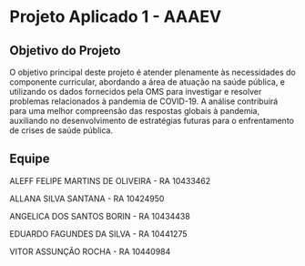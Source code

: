 # Projeto Aplicado 1 - AAAEV

## Objetivo do Projeto
O objetivo principal deste projeto é atender plenamente às necessidades do componente curricular, abordando a área de atuação na saúde pública, e utilizando os dados fornecidos pela OMS para investigar e resolver problemas relacionados à pandemia de COVID-19. A análise contribuirá para uma melhor compreensão das respostas globais à pandemia, auxiliando no desenvolvimento de estratégias futuras para o enfrentamento de crises de saúde pública.

## Equipe

ALEFF FELIPE MARTINS DE OLIVEIRA - RA 10433462

ALLANA SILVA SANTANA - RA 10424950

ANGELICA DOS SANTOS BORIN - RA 10434438

EDUARDO FAGUNDES DA SILVA - RA 10441275

VITOR ASSUNÇÃO ROCHA - RA 10440984
